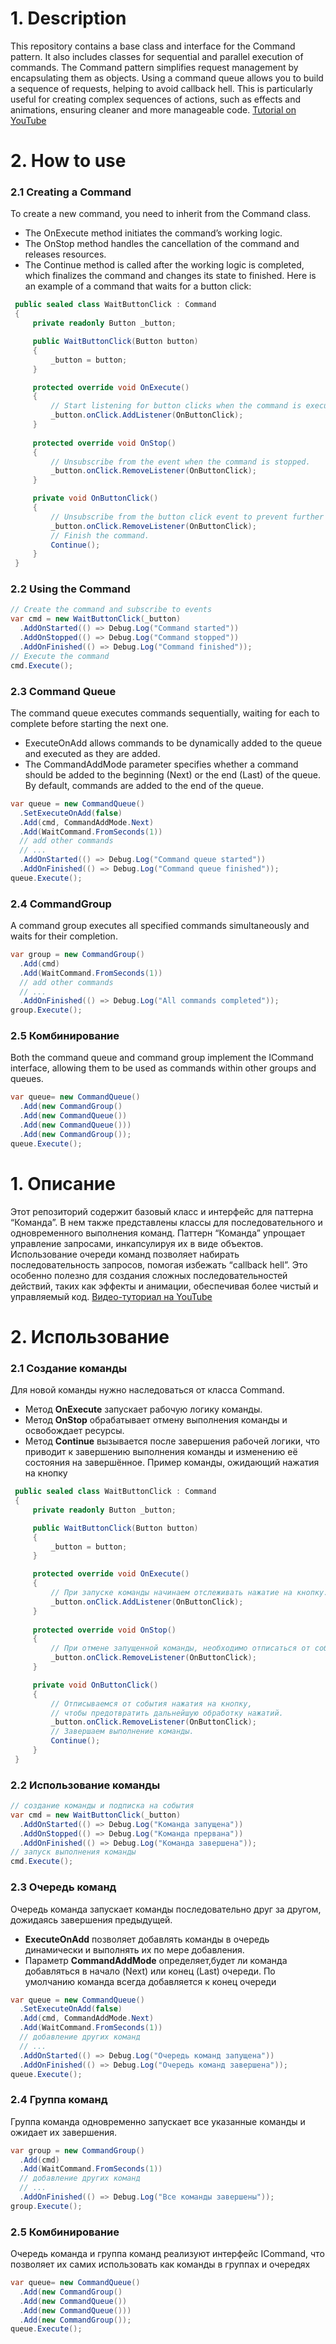 # 1. Description
This repository contains a base class and interface for the Command pattern. It also includes classes for sequential and parallel execution of commands. The Command pattern simplifies request management by encapsulating them as objects. Using a command queue allows you to build a sequence of requests, helping to avoid callback hell. This is particularly useful for creating complex sequences of actions, such as effects and animations, ensuring cleaner and more manageable code.
[Tutorial on YouTube](https://www.youtube.com/watch?v=WAFlLeRxbFE) 

# 2. How to use
### 2.1 Creating a Command
To create a new command, you need to inherit from the Command class.
- The OnExecute method initiates the command’s working logic.
- The OnStop method handles the cancellation of the command and releases resources.
- The Continue method is called after the working logic is completed, which finalizes the command and changes its state to finished.
Here is an example of a command that waits for a button click:
``` csharp
 public sealed class WaitButtonClick : Command
 {
     private readonly Button _button;

     public WaitButtonClick(Button button)
     {
         _button = button;
     }

     protected override void OnExecute()
     {
         // Start listening for button clicks when the command is executed.
         _button.onClick.AddListener(OnButtonClick);
     }
     
     protected override void OnStop()
     {
         // Unsubscribe from the event when the command is stopped.
         _button.onClick.RemoveListener(OnButtonClick);
     }

     private void OnButtonClick()
     {
         // Unsubscribe from the button click event to prevent further processing.
         _button.onClick.RemoveListener(OnButtonClick);
         // Finish the command.
         Continue();
     }
 }
```
### 2.2 Using the Command
``` csharp
// Create the command and subscribe to events
var cmd = new WaitButtonClick(_button)
  .AddOnStarted(() => Debug.Log("Command started"))
  .AddOnStopped(() => Debug.Log("Command stopped"))
  .AddOnFinished(() => Debug.Log("Command finished"));
// Execute the command
cmd.Execute();	    
```
### 2.3 Command Queue
The command queue executes commands sequentially, waiting for each to complete before starting the next one.
- ExecuteOnAdd allows commands to be dynamically added to the queue and executed as they are added.
- The CommandAddMode parameter specifies whether a command should be added to the beginning (Next) or the end (Last) of the queue. By default, commands are added to the end of the queue.
``` csharp
var queue = new CommandQueue()
  .SetExecuteOnAdd(false)
  .Add(cmd, CommandAddMode.Next)
  .Add(WaitCommand.FromSeconds(1))
  // add other commands
  // ...
  .AddOnStarted(() => Debug.Log("Command queue started"))
  .AddOnFinished(() => Debug.Log("Command queue finished"));
queue.Execute();
```

### 2.4 CommandGroup

A command group executes all specified commands simultaneously and waits for their completion.
``` csharp
var group = new CommandGroup()
  .Add(cmd)
  .Add(WaitCommand.FromSeconds(1))
  // add other commands
  // ...
  .AddOnFinished(() => Debug.Log("All commands completed"));
group.Execute();
```
         
### 2.5 Комбинирование
Both the command queue and command group implement the ICommand interface, allowing them to be used as commands within other groups and queues.
``` csharp
var queue= new CommandQueue()
  .Add(new CommandGroup()
  .Add(new CommandQueue())
  .Add(new CommandQueue()))
  .Add(new CommandGroup());
queue.Execute();
```



# 1. Описание 
Этот репозиторий содержит базовый класс и интерфейс для паттерна “Команда”. В нем также представлены классы для последовательного и одновременного выполнения команд. Паттерн “Команда” упрощает управление запросами, инкапсулируя их в виде объектов. Использование очереди команд позволяет набирать последовательность запросов, помогая избежать “callback hell”. Это особенно полезно для создания сложных последовательностей действий, таких как эффекты и анимации, обеспечивая более чистый и управляемый код.
[Видео-туториал на YouTube](https://www.youtube.com/watch?v=WAFlLeRxbFE) 

# 2. Использование
### 2.1 Создание команды
Для новой команды нужно наследоваться от класса Command.
- Метод **OnExecute** запускает рабочую логику команды.
- Метод **OnStop** обрабатывает отмену выполнения команды и освобождает ресурсы.
- Метод **Continue** вызывается после завершения рабочей логики, что приводит к завершению выполнения команды и изменению её состояния на завершённое.
Пример команды, ожидающий нажатия на кнопку
``` csharp
 public sealed class WaitButtonClick : Command
 {
     private readonly Button _button;

     public WaitButtonClick(Button button)
     {
         _button = button;
     }

     protected override void OnExecute()
     {
         // При запуске команды начинаем отслеживать нажатие на кнопку.
         _button.onClick.AddListener(OnButtonClick);
     }
     
     protected override void OnStop()
     {
         // При отмене запущенной команды, необходимо отписаться от события            
         _button.onClick.RemoveListener(OnButtonClick);
     }

     private void OnButtonClick()
     {
         // Отписываемся от события нажатия на кнопку,
         // чтобы предотвратить дальнейшую обработку нажатий.
         _button.onClick.RemoveListener(OnButtonClick);
         // Завершаем выполнение команды.
         Continue();
     }
 }
```
### 2.2 Использование команды
``` csharp
// создание команды и подписка на события
var cmd = new WaitButtonClick(_button)
  .AddOnStarted(() => Debug.Log("Команда запущена"))
  .AddOnStopped(() => Debug.Log("Команда прервана"))
  .AddOnFinished(() => Debug.Log("Команда завершена"));
// запуск выполнения команды
cmd.Execute();	    
```

### 2.3 Очередь команд
Очередь команда запускает команды последовательно друг за другом, дожидаясь завершения предыдущей. 
- **ExecuteOnAdd** позволяет добавлять команды в очередь динамически и выполнять их по мере добавления.
- Параметр **CommandAddMode** определяет,будет ли команда добавляться в начало (Next) или конец (Last) очереди. По умолчанию команда всегда добавляется к конец очереди
``` csharp
var queue = new CommandQueue()
  .SetExecuteOnAdd(false)
  .Add(cmd, CommandAddMode.Next)
  .Add(WaitCommand.FromSeconds(1))
  // добавление других команд
  // ...
  .AddOnStarted(() => Debug.Log("Очередь команд запущена"))
  .AddOnFinished(() => Debug.Log("Очередь команд завершена"));
queue.Execute();
```

### 2.4 Группа команд

Группа команда одновременно запускает все указанные команды и ожидает их завершения.
``` csharp
var group = new CommandGroup()
  .Add(cmd)
  .Add(WaitCommand.FromSeconds(1))
  // добавление других команд
  // ...
  .AddOnFinished(() => Debug.Log("Все команды завершены"));
group.Execute();
```
         
### 2.5 Комбинирование
Очередь команда и группа команд реализуют интерфейс ICommand, что позволяет их самих использовать как команды в группах и очередях
``` csharp
var queue= new CommandQueue()
  .Add(new CommandGroup()
  .Add(new CommandQueue())
  .Add(new CommandQueue()))
  .Add(new CommandGroup());
queue.Execute();
```
